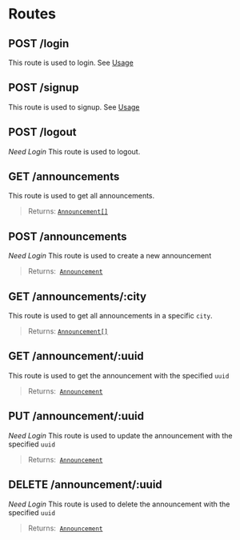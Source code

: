 # Routes

## POST /login
This route is used to login. See [Usage](usage#logging-in)

## POST /signup
This route is used to signup. See [Usage](usage#signin-up)

## POST /logout
_Need Login_
This route is used to logout.

## GET /announcements
This route is used to get all announcements.
> Returns: [`Announcement[]`](types#announcement)

## POST /announcements
_Need Login_
This route is used to create a new announcement
> Returns:  [`Announcement`](types#announcement)

## GET /announcements/:city
This route is used to get all announcements in a specific `city`.
> Returns: [`Announcement[]`](types#announcement)

## GET /announcement/:uuid
This route is used to get the announcement with the specified `uuid`
> Returns:  [`Announcement`](types#announcement)

## PUT /announcement/:uuid
_Need Login_
This route is used to update the announcement with the specified `uuid`
> Returns:  [`Announcement`](types#announcement)

## DELETE /announcement/:uuid
_Need Login_
This route is used to delete the announcement with the specified `uuid`
> Returns:  [`Announcement`](types#announcement)
